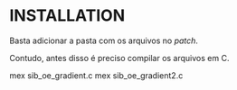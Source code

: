 INSTALLATION
============

Basta adicionar a pasta com os arquivos no *patch*.

Contudo, antes disso é preciso compilar os arquivos em C.

mex sib_oe_gradient.c
mex sib_oe_gradient2.c

